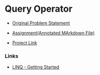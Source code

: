 # Query Operator

- [Original Problem Statement](https://docs.google.com/document/d/1dXJ9C5mlrZbo6ZsbOiU9bNPxwJ8HbffWJ7dPjP73IsQ/edit?tab=t.0)

- [Assignment(Annotated MArkdown File)](./Assignment.md)

- [Project Link]()

### Links

- [LINQ - Getting Started](https://docs.microsoft.com/en-us/dotnet/csharp/programming-guide/concepts/linq/getting-started-with-linq)